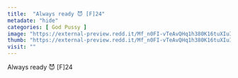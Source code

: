 ```yaml
---
title:  "Always ready 😈 [F]24"
metadate: "hide"
categories: [ God Pussy ]
image: "https://external-preview.redd.it/Mf_n0FI-vTeAvQHq1h380K16tuXIuIVE62C6NlR9HBg.jpg?auto=webp&s=12555d0510f7209f3b6c465ade8fc9449d653616"
thumb: "https://external-preview.redd.it/Mf_n0FI-vTeAvQHq1h380K16tuXIuIVE62C6NlR9HBg.jpg?width=640&crop=smart&auto=webp&s=9776d998651504ece777aedc9fcc4adb26c65e62"
visit: ""
---
```

Always ready 😈 [F]24
